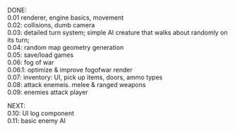 DONE:   
0.01 renderer, engine basics, movement  
0.02: collisions, dumb camera  
0.03: detailed turn system; simple AI creature that walks about randomly on its turn;  
0.04: random map geometry generation  
0.05: save/load games  
0.06: fog of war  
0.06.1: optimize & improve fogofwar render  
0.07: inventory: UI, pick up items, doors, ammo types  
0.08: attack enemeis. melee & ranged weapons  
0.09: enemies attack player  
  
NEXT:  
0.10:  UI log component  
0.11: basic enemy AI  